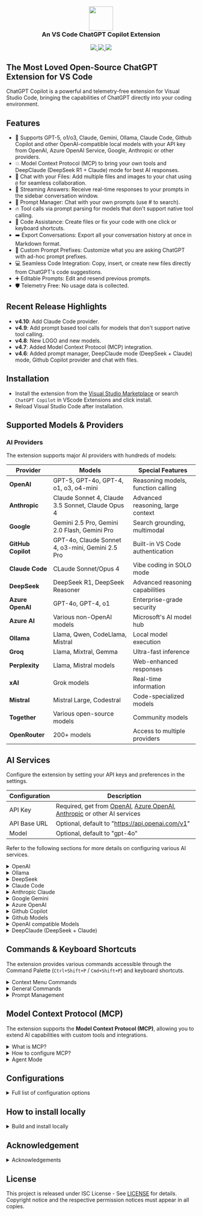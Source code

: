 <h3 align="center"><img src="https://raw.githubusercontent.com/feiskyer/chatgpt-copilot/main/images/ai-logo.png" height="64"><br>An VS Code ChatGPT Copilot Extension</h3>

<p align="center">
    <a href="https://marketplace.visualstudio.com/items?itemName=feiskyer.chatgpt-copilot" alt="Marketplace version">
        <img src="https://img.shields.io/visual-studio-marketplace/v/feiskyer.chatgpt-copilot?color=orange&label=VS%20Code" />
    </a>
    <a href="https://marketplace.visualstudio.com/items?itemName=feiskyer.chatgpt-copilot" alt="Marketplace download count">
        <img src="https://img.shields.io/visual-studio-marketplace/d/feiskyer.chatgpt-copilot?color=blueviolet&label=Downloads" />
    </a>
    <a href="https://github.com/feiskyer/chatgpt-copilot" alt="Github star count">
        <img src="https://img.shields.io/github/stars/feiskyer/chatgpt-copilot?color=blue&label=Github%20Stars" />
    </a>
</p>

## The Most Loved Open-Source ChatGPT Extension for VS Code

ChatGPT Copilot is a powerful and telemetry-free extension for Visual Studio Code, bringing the capabilities of ChatGPT directly into your coding environment.

## Features

- 🤖 Supports GPT-5, o1/o3, Claude, Gemini, Ollama, Claude Code, Github Copilot and other OpenAI-compatible local models with your API key from OpenAI, Azure OpenAI Service, Google, Anthropic or other providers.
- 💥 Model Context Protocol (MCP) to bring your own tools and DeepClaude (DeepSeek R1 + Claude) mode for best AI responses.
- 📂 Chat with your Files: Add multiple files and images to your chat using `@` for seamless collaboration.
- 📃 Streaming Answers: Receive real-time responses to your prompts in the sidebar conversation window.
- 📖 Prompt Manager: Chat with your own prompts (use # to search).
- 🔥 Tool calls via prompt parsing for models that don't support native tool calling.
- 📝 Code Assistance: Create files or fix your code with one click or keyboard shortcuts.
- ➡️ Export Conversations: Export all your conversation history at once in Markdown format.
- 📰 Custom Prompt Prefixes: Customize what you are asking ChatGPT with ad-hoc prompt prefixes.
- 💻 Seamless Code Integration: Copy, insert, or create new files directly from ChatGPT's code suggestions.
- ➕ Editable Prompts: Edit and resend previous prompts.
- 🛡️ Telemetry Free: No usage data is collected.

## Recent Release Highlights

- **v4.10**: Add Claude Code provider.
- **v4.9**: Add prompt based tool calls for models that don't support native tool calling.
- **v4.8**: New LOGO and new models.
- **v4.7**: Added Model Context Protocol (MCP) integration.
- **v4.6**: Added prompt manager, DeepClaude mode (DeepSeek + Claude) mode, Github Copilot provider and chat with files.

## Installation

- Install the extension from the [Visual Studio Marketplace](https://marketplace.visualstudio.com/items?itemName=feiskyer.chatgpt-copilot) or search `ChatGPT Copilot` in VScode Extensions and click install.
- Reload Visual Studio Code after installation.

## Supported Models & Providers

### **AI Providers**

The extension supports major AI providers with hundreds of models:

| Provider           | Models                                            | Special Features                   |
| ------------------ | ------------------------------------------------- | ---------------------------------- |
| **OpenAI**         | GPT-5, GPT-4o, GPT-4, o1, o3, o4-mini             | Reasoning models, function calling |
| **Anthropic**      | Claude Sonnet 4, Claude 3.5 Sonnet, Claude Opus 4 | Advanced reasoning, large context  |
| **Google**         | Gemini 2.5 Pro, Gemini 2.0 Flash, Gemini Pro      | Search grounding, multimodal       |
| **GitHub Copilot** | GPT-4o, Claude Sonnet 4, o3-mini, Gemini 2.5 Pro  | Built-in VS Code authentication    |
| **Claude Code**    | CLaude Sonnet/Opus 4                              | Vibe coding in SOLO mode           |
| **DeepSeek**       | DeepSeek R1, DeepSeek Reasoner                    | Advanced reasoning capabilities    |
| **Azure OpenAI**   | GPT-4o, GPT-4, o1                                 | Enterprise-grade security          |
| **Azure AI**       | Various non-OpenAI models                         | Microsoft's AI model hub           |
| **Ollama**         | Llama, Qwen, CodeLlama, Mistral                   | Local model execution              |
| **Groq**           | Llama, Mixtral, Gemma                             | Ultra-fast inference               |
| **Perplexity**     | Llama, Mistral models                             | Web-enhanced responses             |
| **xAI**            | Grok models                                       | Real-time information              |
| **Mistral**        | Mistral Large, Codestral                          | Code-specialized models            |
| **Together**       | Various open-source models                        | Community models                   |
| **OpenRouter**     | 200+ models                                       | Access to multiple providers       |

## AI Services

Configure the extension by setting your API keys and preferences in the settings.

| Configuration | Description                                                                                                                                                                                                                                     |
| ------------- | ----------------------------------------------------------------------------------------------------------------------------------------------------------------------------------------------------------------------------------------------- |
| API Key       | Required, get from [OpenAI](https://platform.openai.com/account/api-keys), [Azure OpenAI](https://azure.microsoft.com/en-us/products/ai-services/openai-service), [Anthropic](https://console.anthropic.com/settings/keys) or other AI services |
| API Base URL  | Optional, default to "<https://api.openai.com/v1>"                                                                                                                                                                                              |
| Model         | Optional, default to "gpt-4o"                                                                                                                                                                                                                   |

Refer to the following sections for more details on configuring various AI services.

<details>

<summary> OpenAI </summary>

> **Special notes for ChatGPT users**:
> OpenAI API is billed separately from ChatGPT App. You need to add credits to your OpenAI for API usage [here](https://platform.openai.com/settings/organization/billing/overview). Once you add credits to your API, create a new api key and it should work.

| Configuration | Example                                |
| ------------- | -------------------------------------- |
| API Key       | your-api-key                           |
| Model         | gpt-4o                                 |
| API Base URL  | <https://api.openai.com/v1> (Optional) |

</details>

<details>
<summary> Ollama </summary>

Pull your image first from Ollama [library](https://ollama.com/library) and then setup the base URL and custom model.

| Configuration | Example                      |
| ------------- | ---------------------------- |
| API Key       | ollama (Optional)            |
| Model         | custom                       |
| Custom Model  | qwen2.5                      |
| API Base URL  | <http://localhost:11434/v1/> |

</details>

<details>
<summary> DeepSeek </summary>

Ollama provider:

| Configuration | Example                      |
| ------------- | ---------------------------- |
| API Key       | ollama (Optional)            |
| Model         | custom                       |
| Custom Model  | deepseek-r1                  |
| API Base URL  | <http://localhost:11434/v1/> |

DeepSeek provider:

| Configuration | Example                    |
| ------------- | -------------------------- |
| API Key       | your-deepseek-key          |
| Model         | deepseek-reasoner          |
| API Base URL  | <https://api.deepseek.com> |

SiliconFlow (SiliconCloud) provider:

| Configuration | Example                         |
| ------------- | ------------------------------- |
| API Key       | your-siliconflow-key            |
| Model         | custom                          |
| Custom Model  | deepseek-ai/DeepSeek-R1         |
| API Base URL  | <https://api.siliconflow.cn/v1> |

Azure AI Foundry provider:

| Configuration | Example                                              |
| ------------- | ---------------------------------------------------- |
| API Key       | your-azure-ai-key                                    |
| Model         | DeepSeek-R1                                          |
| API Base URL  | https://[endpoint-name].[region].models.ai.azure.com |

</details>

<details>

<summary> Claude Code </summary>

| Configuration    | Example                  |
| ---------------- | ------------------------ |
| Provider         | ClaudeCode.              |
| Claude Code Path | /opt/homebrew/bin/claude |
| Model            | claude-sonnet-4-20250514 |

</details>

<details>
<summary> Anthropic Claude </summary>

| Configuration | Example                                   |
| ------------- | ----------------------------------------- |
| API Key       | your-api-key                              |
| Model         | claude-3-sonnet-20240229                  |
| API Base URL  | <https://api.anthropic.com/v1> (Optional) |

</details>

<details>
<summary> Google Gemini </summary>

| Configuration | Example                                                       |
| ------------- | ------------------------------------------------------------- |
| API Key       | your-api-key                                                  |
| Model         | gemini-2.0-flash-thinking-exp-1219                            |
| API Base URL  | <https://generativelanguage.googleapis.com/v1beta> (Optional) |

</details>

<details>
<summary> Azure OpenAI </summary>

For Azure OpenAI Service, apiBaseUrl should be set to format `https://[YOUR-ENDPOINT-NAME].openai.azure.com/openai/deployments/[YOUR-DEPLOYMENT-NAME]`.

| Configuration | Example                                                                     |
| ------------- | --------------------------------------------------------------------------- |
| API Key       | your-api-key                                                                |
| Model         | gpt-4o                                                                      |
| API Base URL  | <https://endpoint-name.openai.azure.com/openai/deployments/deployment-name> |

</details>

<details>
<summary> Github Copilot </summary>

[Github Copilot](https://github.com/features/copilot) is supported with built-in authentication (a popup will ask your permission when using Github Copilot models).

**Supported Models:**

- **OpenAI Models**: `gpt-3.5-turbo`, `gpt-4`, `gpt-4-turbo`, `gpt-4o`, `gpt-4o-mini`, `gpt-4.1`, `gpt-4.5`
- **Reasoning Models**: `o1-ga`, `o3-mini`, `o3`, `o4-mini`
- **Claude Models**: `claude-3.5-sonnet`, `claude-3.7-sonnet`, `claude-3.7-sonnet-thought`, `claude-sonnet-4`, `claude-opus-4`
- **Gemini Models**: `gemini-2.0-flash`, `gemini-2.5-pro`

| Configuration | Example         |
| ------------- | --------------- |
| Provider      | GitHubCopilot   |
| API Key       | github          |
| Model         | custom          |
| Custom Model  | claude-sonnet-4 |

</details>

<details>
<summary> Github Models </summary>

For [Github Models](https://github.com/marketplace/models), get your Github token from [here](https://github.com/settings/tokens).

| Configuration | Example                                 |
| ------------- | --------------------------------------- |
| API Key       | your-github-token                       |
| Model         | o1                                      |
| API Base URL  | <https://models.inference.ai.azure.com> |

</details>

<details>
<summary> OpenAI compatible Models </summary>

To use OpenAI compatible APIs, you need to set a custom model name: set model to `"custom"` and then specify your custom model name.

Example for [groq](https://console.groq.com/):

| Configuration | Example                          |
| ------------- | -------------------------------- |
| API Key       | your-groq-key                    |
| Model         | custom                           |
| Custom Model  | mixtral-8x7b-32768               |
| API Base URL  | <https://api.groq.com/openai/v1> |

</details>

<details>
<summary> DeepClaude (DeepSeek + Claude) </summary>

| Configuration          | Example                                                       |
| ---------------------- | ------------------------------------------------------------- |
| API Key                | your-api-key                                                  |
| Model                  | claude-3-sonnet-20240229                                      |
| API Base URL           | <https://api.anthropic.com/v1> (Optional)                     |
| Reasoning API Key      | your-deepseek-api-key                                         |
| Reasoning Model        | deepseek-reasoner (or deepseek-r1 regarding to your provider) |
| Reasoning API Base URL | <https://api.deepseek.com> (or your own base URL)             |

</details>

## Commands & Keyboard Shortcuts

The extension provides various commands accessible through the Command Palette (`Ctrl+Shift+P` / `Cmd+Shift+P`) and keyboard shortcuts.

<details>

<summary> Context Menu Commands </summary>

### **Context Menu Commands** (Right-click on selected code)

| Command             | Keyboard Shortcut                           | Description                                     |
| ------------------- | ------------------------------------------- | ----------------------------------------------- |
| **Generate Code**   | `Ctrl+Shift+A` / `Cmd+Shift+A`              | Generate code based on comments or requirements |
| **Add Tests**       | `Ctrl+K Ctrl+Shift+1` / `Cmd+K Cmd+Shift+1` | Generate unit tests for selected code           |
| **Find Problems**   | `Ctrl+K Ctrl+Shift+2` / `Cmd+K Cmd+Shift+2` | Analyze code for bugs and issues                |
| **Optimize**        | `Ctrl+K Ctrl+Shift+3` / `Cmd+K Cmd+Shift+3` | Optimize and improve selected code              |
| **Explain**         | `Ctrl+K Ctrl+Shift+4` / `Cmd+K Cmd+Shift+4` | Explain how the selected code works             |
| **Add Comments**    | `Ctrl+K Ctrl+Shift+5` / `Cmd+K Cmd+Shift+5` | Add documentation comments to code              |
| **Complete Code**   | `Ctrl+K Ctrl+Shift+6` / `Cmd+K Cmd+Shift+6` | Complete partial or incomplete code             |
| **Ad-hoc Prompt**   | `Ctrl+K Ctrl+Shift+7` / `Cmd+K Cmd+Shift+7` | Use custom prompt with selected code            |
| **Custom Prompt 1** | `Ctrl+K Ctrl+Shift+8` / `Cmd+K Cmd+Shift+8` | Apply your first custom prompt                  |
| **Custom Prompt 2** | `Ctrl+K Ctrl+Shift+9` / `Cmd+K Cmd+Shift+9` | Apply your second custom prompt                 |

</details>

<details>
<summary> General Commands </summary>

### **General Commands**

| Command                            | Description                                 |
| ---------------------------------- | ------------------------------------------- |
| `ChatGPT: Ask anything`            | Open input box to ask any question          |
| `ChatGPT: Reset session`           | Clear current conversation and start fresh  |
| `ChatGPT: Clear conversation`      | Clear the conversation history              |
| `ChatGPT: Export conversation`     | Export chat history to Markdown file        |
| `ChatGPT: Manage Prompts`          | Open prompt management interface            |
| `ChatGPT: Toggle Prompt Manager`   | Show/hide the prompt manager panel          |
| `Add Current File to Chat Context` | Add the currently open file to chat context |
| `ChatGPT: Open MCP Servers`        | Manage Model Context Protocol servers       |

</details>

<details>

<summary> Prompt Management </summary>

### **Prompt Management**

- Use `#` followed by prompt name to search and apply saved prompts
- Use `@` to add files to your conversation context
- Access the Prompt Manager through the sidebar for full prompt management

</details>

## Model Context Protocol (MCP)

The extension supports the **Model Context Protocol (MCP)**, allowing you to extend AI capabilities with custom tools and integrations.

<details>

<summary> What is MCP? </summary>

### **What is MCP?**

MCP enables AI models to securely connect to external data sources and tools, providing:

- **Custom Tools**: Integrate your own tools and APIs
- **Data Sources**: Connect to databases, file systems, APIs, and more
- **Secure Execution**: Sandboxed tool execution environment
- **Multi-Step Workflows**: Agent-like behavior with tool chaining

### **MCP Server Types**

The extension supports three types of MCP servers:

| Type                | Description                         | Use Case                             |
| ------------------- | ----------------------------------- | ------------------------------------ |
| **stdio**           | Standard input/output communication | Local command-line tools and scripts |
| **sse**             | Server-Sent Events over HTTP        | Web-based tools and APIs             |
| **streamable-http** | HTTP streaming communication        | Real-time data sources               |

</details>

<details>

<summary> How to configure MCP? </summary>

### **MCP Configuration**

1. **Access MCP Manager**: Use `ChatGPT: Open MCP Servers` command or click the MCP icon in the sidebar
2. **Add MCP Server**: Configure your MCP servers with:
   - **Name**: Unique identifier for the server
   - **Type**: Choose from stdio, sse, or streamable-http
   - **Command/URL**: Executable path or HTTP endpoint
   - **Arguments**: Command-line arguments (for stdio)
   - **Environment Variables**: Custom environment settings
   - **Headers**: HTTP headers (for sse/streamable-http)

### **Example MCP Configurations**

**File System Access (stdio):**

```json
{
  "name": "filesystem",
  "type": "stdio",
  "command": "npx",
  "args": [
    "-y",
    "@modelcontextprotocol/server-filesystem",
    "/path/to/directory"
  ],
  "isEnabled": true
}
```

**Web Search (sse):**

```json
{
  "name": "web-search",
  "type": "sse",
  "url": "https://api.example.com/mcp/search",
  "headers": { "Authorization": "Bearer your-token" },
  "isEnabled": true
}
```

</details>

<details>
<summary> Agent Mode </summary>

### **Agent Mode**

When MCP servers are enabled, the extension operates in **Agent Mode**:

- **Max Steps**: Configure up to 15 tool execution steps
- **Tool Chaining**: Automatic multi-step workflows
- **Error Handling**: Robust error recovery and retry logic
- **Progress Tracking**: Real-time tool execution feedback

</details>

## Configurations

<details>

<summary> Full list of configuration options </summary>

### **Core Configuration**

| Setting                     | Default                     | Description                                                                                                                                         |
| --------------------------- | --------------------------- | --------------------------------------------------------------------------------------------------------------------------------------------------- |
| `chatgpt.gpt3.provider`     | `Auto`                      | AI Provider: Auto, OpenAI, Azure, AzureAI, Anthropic, GitHubCopilot, Google, Mistral, xAI, Together, DeepSeek, Groq, Perplexity, OpenRouter, Ollama |
| `chatgpt.gpt3.apiKey`       |                             | API key for your chosen provider                                                                                                                    |
| `chatgpt.gpt3.apiBaseUrl`   | `https://api.openai.com/v1` | API base URL for your provider                                                                                                                      |
| `chatgpt.gpt3.model`        | `gpt-4o`                    | Model to use for conversations                                                                                                                      |
| `chatgpt.gpt3.customModel`  |                             | Custom model name when using `custom` model option                                                                                                  |
| `chatgpt.gpt3.organization` |                             | Organization ID (OpenAI only)                                                                                                                       |

### **Model Parameters**

| Setting                    | Default         | Description                                        |
| -------------------------- | --------------- | -------------------------------------------------- |
| `chatgpt.gpt3.maxTokens`   | `0` (unlimited) | Maximum tokens to generate in completion           |
| `chatgpt.gpt3.temperature` | `1`             | Sampling temperature (0-2). Higher = more creative |
| `chatgpt.gpt3.top_p`       | `1`             | Nucleus sampling parameter (0-1)                   |
| `chatgpt.systemPrompt`     |                 | System prompt for the AI assistant                 |

### **DeepClaude (Reasoning + Chat) Configuration**

| Setting                               | Default                     | Description                                                                                             |
| ------------------------------------- | --------------------------- | ------------------------------------------------------------------------------------------------------- |
| `chatgpt.gpt3.reasoning.provider`     | `Auto`                      | Provider for reasoning model (Auto, OpenAI, Azure, AzureAI, Google, DeepSeek, Groq, OpenRouter, Ollama) |
| `chatgpt.gpt3.reasoning.apiKey`       |                             | API key for reasoning model                                                                             |
| `chatgpt.gpt3.reasoning.apiBaseUrl`   | `https://api.openai.com/v1` | API base URL for reasoning model                                                                        |
| `chatgpt.gpt3.reasoning.model`        |                             | Model to use for reasoning (e.g., deepseek-reasoner, o1)                                                |
| `chatgpt.gpt3.reasoning.organization` |                             | Organization ID for reasoning model (OpenAI only)                                                       |

### **Agent & MCP Configuration**

| Setting                 | Default | Description                                         |
| ----------------------- | ------- | --------------------------------------------------- |
| `chatgpt.gpt3.maxSteps` | `15`    | Maximum steps for agent mode when using MCP servers |

### **Feature Toggles**

| Setting                                | Default | Description                                                               |
| -------------------------------------- | ------- | ------------------------------------------------------------------------- |
| `chatgpt.gpt3.generateCode-enabled`    | `true`  | Enable code generation context menu                                       |
| `chatgpt.gpt3.searchGrounding.enabled` | `false` | Enable search grounding (Gemini models only)                              |
| `chatgpt.gpt3.responsesAPI.enabled`    | `false` | Enable OpenAI Responses API. Only available for OpenAI/AzureOpenAI models |

### **Prompt Prefixes & Context Menu**

| Setting                                      | Default                                  | Description                                 |
| -------------------------------------------- | ---------------------------------------- | ------------------------------------------- |
| `chatgpt.promptPrefix.addTests`              | `Implement tests for the following code` | Prompt for generating unit tests            |
| `chatgpt.promptPrefix.addTests-enabled`      | `true`                                   | Enable "Add Tests" context menu item        |
| `chatgpt.promptPrefix.findProblems`          | `Find problems with the following code`  | Prompt for finding bugs and issues          |
| `chatgpt.promptPrefix.findProblems-enabled`  | `true`                                   | Enable "Find Problems" context menu item    |
| `chatgpt.promptPrefix.optimize`              | `Optimize the following code`            | Prompt for code optimization                |
| `chatgpt.promptPrefix.optimize-enabled`      | `true`                                   | Enable "Optimize" context menu item         |
| `chatgpt.promptPrefix.explain`               | `Explain the following code`             | Prompt for code explanation                 |
| `chatgpt.promptPrefix.explain-enabled`       | `true`                                   | Enable "Explain" context menu item          |
| `chatgpt.promptPrefix.addComments`           | `Add comments for the following code`    | Prompt for adding documentation             |
| `chatgpt.promptPrefix.addComments-enabled`   | `true`                                   | Enable "Add Comments" context menu item     |
| `chatgpt.promptPrefix.completeCode`          | `Complete the following code`            | Prompt for code completion                  |
| `chatgpt.promptPrefix.completeCode-enabled`  | `true`                                   | Enable "Complete Code" context menu item    |
| `chatgpt.promptPrefix.adhoc-enabled`         | `true`                                   | Enable "Ad-hoc Prompt" context menu item    |
| `chatgpt.promptPrefix.customPrompt1`         |                                          | Your first custom prompt template           |
| `chatgpt.promptPrefix.customPrompt1-enabled` | `false`                                  | Enable first custom prompt in context menu  |
| `chatgpt.promptPrefix.customPrompt2`         |                                          | Your second custom prompt template          |
| `chatgpt.promptPrefix.customPrompt2-enabled` | `false`                                  | Enable second custom prompt in context menu |

### **User Interface**

| Setting                             | Default | Description                                     |
| ----------------------------------- | ------- | ----------------------------------------------- |
| `chatgpt.response.showNotification` | `false` | Show notification when AI responds              |
| `chatgpt.response.autoScroll`       | `true`  | Auto-scroll to bottom when new content is added |

</details>

## How to install locally

<details>

<summary> Build and install locally </summary>

We highly recommend installing the extension directly from the VS Code Marketplace for the easiest setup and automatic updates. However, for advanced users, building and installing locally is also an option.

- Install `vsce` if you don't have it on your machine (The Visual Studio Code Extension Manager)
  - `npm install --global vsce`
- Run `vsce package`
- Follow the <a href="https://code.visualstudio.com/docs/editor/extension-marketplace#_install-from-a-vsix">instructions</a> and install manually.

```sh
npm run build
npm run package
code --uninstall-extension feiskyer.chatgpt-copilot
code --install-extension chatgpt-copilot-*.vsix
```

</details>

## Acknowledgement

<details>

<summary>Acknowledgements</summary>

Inspired by [gencay/vscode-chatgpt](https://github.com/gencay/vscode-chatgpt) project and made effortlessly accessible thanks to the intuitive client provided by the [Vercel AI Toolkit](https://sdk.vercel.ai), this extension continues the open-source legacy, bringing seamless and robust AI functionalities directly into the editor with telemetry free.

</details>

## License

This project is released under ISC License - See [LICENSE](LICENSE) for details. Copyright notice and the respective permission notices must appear in all copies.

